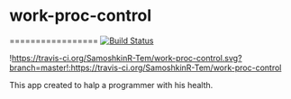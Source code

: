 # work-proc-control

=================
[![Build Status](https://travis-ci.org/SamoshkinR-Tem/work-proc-control.svg?branch=master)](https://travis-ci.org/SamoshkinR-Tem/work-proc-control)

!https://travis-ci.org/SamoshkinR-Tem/work-proc-control.svg?branch=master!:https://travis-ci.org/SamoshkinR-Tem/work-proc-control

This app created to halp a programmer with his health.
